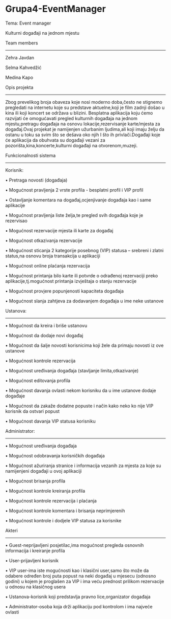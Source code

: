 # Grupa4-EventManager
Tema: Event manager 

Kulturni događaji na jednom mjestu


Team members
____________________________________________________________________________________________________________________________________________


Zehra Javdan  

Selma Kahvedžić

Medina Kapo

Opis projekta
____________________________________________________________________________________________________________________________________________


Zbog prevelikog broja obaveza koje nosi moderno doba,često ne stignemo pregledati na internetu koje su predstave aktuelne,koji je film zadnji došao u kina ili koji koncert se održava u blizini. Besplatna aplikacija koju ćemo  razvijati će omogućavati pregled kulturnih događaja na jednom mjestu,pretragu događaja na osnovu lokacije,rezervisanje karte/mjesta za događaj.Ovaj projekat je namijenjen užurbanim ljudima,ali koji imaju želju da ostanu u toku sa svim što se dešava oko njih I što ih privlači.Događaji koje će aplikacija da obuhvata su događaji vezani za pozorišta,kina,koncerte,kulturni događaji na otvorenom,muzeji.

Funkcionalnosti sistema
____________________________________________________________________________________________________________________________________________


Korisnik:

•	Pretraga novosti (događaja)

•	Mogućnost pravljenja 2 vrste profila - besplatni profil i VIP profil

•	Ostavljanje komentara na događaj,ocjenjivanje događaja kao i same aplikacije

•	Mogućnost pravljenja liste želja,te pregled svih događaja koje je rezervisao

•	Mogućnost rezervacije mjesta ili karte za događaj

•	Mogućnost otkazivanja rezervacije

•	Mogućnost sticanja 2 kategorije posebnog (VIP) statusa – srebreni i zlatni status,na osnovu broja transakcija u aplikaciji

•	Mogućnost online plaćanja rezervacija

•	Mogućnost printanja bilo karte ili potvrde o odrađenoj rezervaciji preko aplikacije,tj.mogućnost printanja izvještaja o stanju rezervacije

•	Mogućnost provjere popunjenosti kapaciteta događaja

•	Mogućnost slanja zahtjeva za dodavanjem događaja u ime neke ustanove


Ustanova:
____________________________________________________________________________________________________________________________________________

•	Mogućnost da kreira i briše ustanovu

•	Mogućnost da dodaje novi događaj

•	Mogućnost da šalje novosti korisnicima koji žele da primaju novosti iz ove ustanove

•	Mogućnost kontrole rezervacija

•	Mogućnost uređivanja događaja (stavljanje limita,otkazivanje)

•	Mogućnost editovanja profila 

•	Mogućnost davanja ovlasti nekom korisniku da u ime ustanove dodaje događaje

•	Mogućnost da zakaže dodatne popuste i način kako neko ko nije VIP korisnik da ostvari popust

•	Mogućnost davanja VIP statusa korisniku


Administrator:
____________________________________________________________________________________________________________________________________________

•	Mogućnost uređivanja događaja

•	Mogućnost odobravanja korisničkih događaja

•	Mogućnost ažuriranja stranice i informacija vezanih za mjesta za koje su namijenjeni događaji u ovoj aplikaciji

•	Mogućnost brisanja profila

•	Mogućnost kontrole kreiranja profila

•	Mogućnost kontrole rezervacija i plaćanja

•	Mogućnost kontrole komentara i brisanja neprimjerenih

•	Mogućnost kontrole i dodjele VIP statusa za korisnike


Akteri
____________________________________________________________________________________________________________________________________________


•	Guest-neprijavljeni posjetilac,ima mogućnost pregleda osnovnih informacija i kreiranje profila

•	User-prijavljeni korisnik 

•	VIP user-ima iste mogućnosti kao i klasični user,samo što može da odabere određen broj puta popust na neki događaj u mjesecu (odnosno godini) u kojem je proglašen za VIP i ima veću prednost prilikom rezervacije u odnosu na klasičnog usera

•	Ustanova-korisnik koji predstavlja pravno lice,organizator događaja

•	Administrator-osoba koja drži aplikaciju pod kontrolom i ima najveće ovlasti
